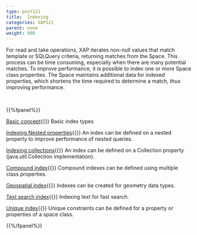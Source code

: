 ```yaml
---
type: post121
title:  Indexing
categories: XAP121
parent: none
weight: 900
---
```






For read and take operations, XAP iterates non-null values that match template or SQLQuery criteria, returning matches from the Space. This process can be time consuming, especially when there are many potential matches. To improve performance, it is possible to index one or more Space class properties. The Space maintains additional data for indexed properties, which shortens the time required to determine a match, thus improving performance.


<br>


{{%fpanel%}}

[Basic concept](./indexing.html){{<wbr>}}
Basic index types

[Indexing Nested properties](./indexing-nested-properties.html){{<wbr>}}
An index can be defined on a nested property to improve performance of nested queries.

[Indexing collections](./indexing-collections.html){{<wbr>}}
An index can be defined on a Collection property (java.util.Collection implementation).

[Compound index](./indexing-compound.html){{<wbr>}}
Compound indexes can be defined using multiple class properties.

[Geospatial index](./indexing-geospatial.html){{<wbr>}}
Indexes can be created for geometry data types.
 
[Text search index](./indexing-text-search.html){{<wbr>}}
Indexing text for fast search.

[Unique index](./indexing-unique.html){{<wbr>}}
Unique constraints can be defined for a property or properties of a space class.

 

{{%/fpanel%}}
